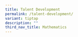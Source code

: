 ```yaml
---
title: Talent Development
permalink: /talent-development/
variant: tiptap
description: ""
third_nav_title: Mathematics
---
```

